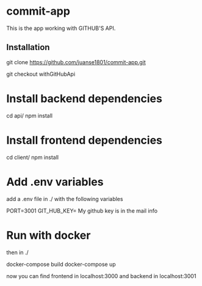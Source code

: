 # commit-app

This is the app working with GITHUB'S API.

## Installation

git clone https://github.com/juanse1801/commit-app.git

git checkout withGitHubApi

# Install backend dependencies

cd api/
npm install

# Install frontend dependencies

cd client/
npm install

# Add .env variables

add a .env file in ./ with the following variables

PORT=3001
GIT_HUB_KEY= My github key is in the mail info

# Run with docker

then in ./

docker-compose build
docker-compose up

now you can find frontend in localhost:3000 and backend in localhost:3001
